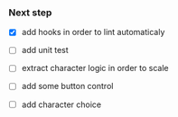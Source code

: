 ### Next step
 - [x] add hooks in order to lint automaticaly
 - [ ] add unit test
 - [ ] extract character logic in order to scale
 - [ ] add some button control
 - [ ] add character choice
 